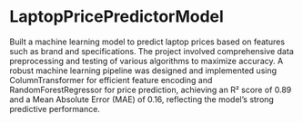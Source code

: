 # LaptopPricePredictorModel
Built a machine learning model to predict laptop prices based on features such as brand and specifications. The project involved comprehensive data preprocessing and testing of various algorithms to maximize accuracy. A robust machine learning pipeline was designed and implemented using ColumnTransformer for efficient feature encoding and RandomForestRegressor for price prediction, achieving an R² score of 0.89 and a Mean Absolute Error (MAE) of 0.16, reflecting the model’s strong predictive performance.
